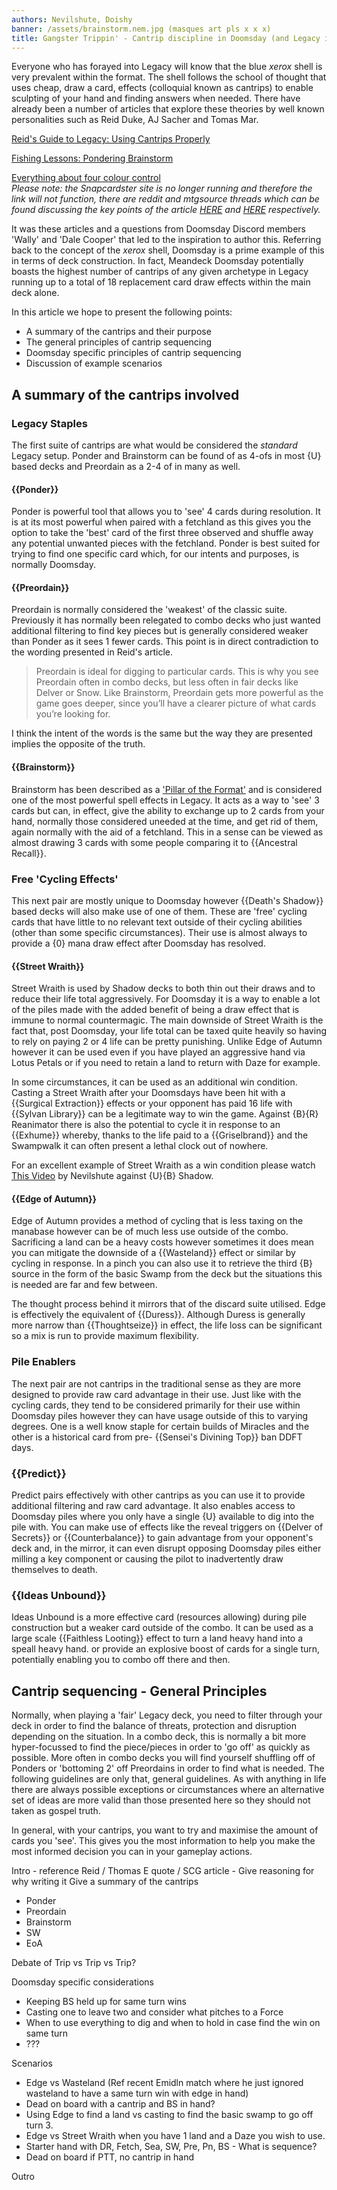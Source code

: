 ```yaml
---
authors: Nevilshute, Doishy
banner: /assets/brainstorm.nem.jpg (masques art pls x x x)
title: Gangster Trippin' - Cantrip discipline in Doomsday (and Legacy in general)
---
```


Everyone who has forayed into Legacy will know that the blue
*xerox* shell is very prevalent within the format. The shell
follows the school of thought that uses cheap, draw a card, effects
(colloquial known as cantrips) to enable sculpting of your hand
and finding answers when needed. There have already been a number
of articles that explore these theories by well known personalities
such as Reid Duke, AJ Sacher and Tomas Mar.

[Reid's Guide to Legacy: Using Cantrips Properly](https://www.channelfireball.com/all-strategy/articles/reids-guide-to-legacy-using-cantrips-properly/)

[Fishing Lessons: Pondering Brainstorm](https://articles.starcitygames.com/premium/fishing-lessons-pondering-brainstorm/)  

[Everything about four colour control](https://snapcardster.com/blog/everything-about-four-color-control/)   
*Please note: the Snapcardster site is no longer running and 
therefore the link will not function, there are reddit and mtgsource 
threads which can be found discussing the key points of the article 
[HERE](https://www.reddit.com/r/MTGLegacy/comments/83w1ug/preordain_vs_ponder/)
and [HERE](http://www.mtgthesource.com/forums/showthread.php?32319-Ponder-vs-Preordain)
respectively.*

It was these articles and a questions from Doomsday Discord members 'Wally'
and 'Dale Cooper' that led to the inspiration to author this. Referring
back to the concept of the *xerox* shell, Doomsday is a prime example of this
in terms of deck construction. In fact, Meandeck Doomsday potentially boasts
the highest number of cantrips of any given archetype in Legacy running up to
a total of 18 replacement card draw effects within the main deck alone. 

In this article we hope to present the following points:

 - A summary of the cantrips and their purpose
 - The general principles of cantrip sequencing
 - Doomsday specific principles of cantrip sequencing
 - Discussion of example scenarios

## A summary of the cantrips involved

### Legacy Staples

The first suite of cantrips are what would be considered the *standard*
Legacy setup. Ponder and Brainstorm can be found of as 4-ofs in most
{U} based decks and Preordain as a 2-4 of in many as well.

#### {{Ponder}}

Ponder is powerful tool that allows you to 'see' 4 cards during
resolution. It is at its most powerful when paired with a fetchland
as this gives you the option to take the 'best' card of the first
three observed and shuffle away any potential unwanted pieces with 
the fetchland. Ponder is best suited for trying to find one specific
card which, for our intents and purposes, is normally Doomsday.

#### {{Preordain}}

Preordain is normally considered the 'weakest' of the classic suite.
Previously it has normally been relegated to combo decks who just
wanted additional filtering to find key pieces but is generally considered
weaker than Ponder as it sees 1 fewer cards. This point is in direct
contradiction to the wording presented in Reid's article.

> Preordain is ideal for digging to particular cards. This is why you
> see Preordain often in combo decks, but less often in fair decks like 
> Delver or Snow. Like Brainstorm, Preordain gets more powerful as the 
> game goes deeper, since you’ll have a clearer picture of what cards
> you’re looking for. 

I think the intent of the words is the same but the way they are presented
implies the opposite of the truth.

#### {{Brainstorm}}

Brainstorm has been described as a ['Pillar of the Format'](https://twitter.com/mtgaaron/status/985674571188588544)
and is considered one of the most powerful spell effects in Legacy.
It acts as a way to 'see' 3 cards but can, in effect, give the ability
to exchange up to 2 cards from your hand, normally those considered
uneeded at the time, and get rid of them, again normally with the aid
of a fetchland. This in a sense can be viewed as almost drawing 3 cards
with some people comparing it to {{Ancestral Recall}}. 

### Free 'Cycling Effects'

This next pair are mostly unique to Doomsday however {{Death's Shadow}}
based decks will also make use of one of them. These are 'free' cycling 
cards that have little to no relevant text outside of their cycling
abilities (other than some specific circumstances). Their use is almost
always to provide a {0} mana draw effect after Doomsday has resolved.

#### {{Street Wraith}}

Street Wraith is used by Shadow decks to both thin out their draws
and to reduce their life total aggressively. For Doomsday it is
a  way to enable a lot of the piles made with the added benefit of
being a draw effect that is immune to normal countermagic. The
main downside of Street Wraith is the fact that, post Doomsday, 
your life total can be taxed quite heavily so having to rely on paying
2 or 4 life can be pretty punishing. Unlike Edge of Autumn however
it can be used even if you have played an aggressive hand via
Lotus Petals or if you need to retain a land to return with Daze
for example.

In some circumstances, it can be used as an additional win condition.
Casting a Street Wraith after your Doomsdays have been hit with a
{{Surgical Extraction}} effects or your opponent has paid 16 life
with {{Sylvan Library}} can be a legitimate way to win the game.
Against {B}{R} Reanimator there is also the potential to cycle it in
response to an {{Exhume}} whereby, thanks to the life paid to a
{{Griselbrand}} and the Swampwalk it can often present a lethal clock
out of nowhere.

For an excellent example of Street Wraith as a win condition please
watch [This Video](https://youtu.be/Eyi_R7QZiAc?t=2673) by Nevilshute
against {U}{B} Shadow.

#### {{Edge of Autumn}}

Edge of Autumn provides a method of cycling that is less taxing
on the manabase however can be of much less use outside of the
combo. Sacrificing a land can be a heavy costs however sometimes
it does mean you can mitigate the downside of a {{Wasteland}}
effect or similar by cycling in response. In a pinch you can also
use it to retrieve the third {B} source in the form of the basic
Swamp from the deck but the situations this is needed are far
and few between.

The thought process behind it mirrors that of the discard suite
utilised. Edge is effectively the equivalent of {{Duress}}. 
Although Duress is generally more narrow than {{Thoughtseize}}
in effect, the life loss can be significant so a mix is run
to provide maximum flexibility.

### Pile Enablers

The next pair are not cantrips in the traditional sense as they are more 
designed to provide raw card advantage in their use. Just like with the 
cycling cards, they tend to be considered primarily for their use within
Doomsday piles however they can have usage outside of this to varying
degrees. One is a well know staple for certain builds of Miracles and the 
other is a historical card from pre- {{Sensei's Divining Top}} ban DDFT
days. 

### {{Predict}}

Predict pairs effectively with other cantrips as you can use it to provide
additional filtering and raw card advantage. It also enables access to
Doomsday piles where you only have a single {U} available to dig into the pile
with. You can make use of effects like the reveal triggers on {{Delver of Secrets}}
or {{Counterbalance}} to gain advantage from your opponent's deck and,
in the mirror, it can even disrupt opposing Doomsday piles either milling
a key component or causing the pilot to inadvertently draw themselves to
death.

### {{Ideas Unbound}}

Ideas Unbound is a more effective card (resources allowing) during pile
construction but a weaker card outside of the combo. It can be used as
a large scale {{Faithless Looting}} effect to turn a land heavy hand
into a speall heavy hand. or provide an explosive boost of cards for 
a single turn, potentially enabling you to combo off there and then.

## Cantrip sequencing - General Principles

Normally, when playing a 'fair' Legacy deck, you need to filter through
your deck in order to find the balance of threats, protection and 
disruption depending on the situation. In a combo deck, this is normally
a bit more hyper-focussed to find the piece/pieces in order to 'go off'
as quickly as possible. More often in combo decks you will find yourself
shuffling off of Ponders or 'bottoming 2' off Preordains in order to
find what is needed. The following guidelines are only that, general 
guidelines. As with anything in life there are always possible exceptions
or circumstances where an alternative set of ideas are more valid than
those presented here so they should not taken as gospel truth.

In general, with your cantrips, you want to try and maximise the amount of
cards you 'see'. This gives you the most information to help you make the
most informed decision you can in your gameplay actions.

Intro - reference Reid / Thomas E quote / SCG article
      - Give reasoning for why writing it
Give a summary of the cantrips
 - Ponder
 - Preordain
 - Brainstorm
 - SW
 - EoA




Debate of Trip vs Trip vs Trip?

Doomsday specific considerations
 - Keeping BS held up for same turn wins
 - Casting one to leave two and consider what pitches to a Force
 - When to use everything to dig and when to hold in case find the win on same turn 
 - ???

Scenarios 
- Edge vs Wasteland (Ref recent Emidln match where he just ignored wasteland to have a same turn win with edge in hand)
- Dead on board with a cantrip and BS in hand?
- Using Edge to find a land vs casting to find the basic swamp to go off turn 3.
- Edge vs Street Wraith when you have 1 land and a Daze you wish to use.
- Starter hand with DR, Fetch, Sea, SW, Pre, Pn, BS - What is sequence?
- Dead on board if PTT, no cantrip in hand

Outro
